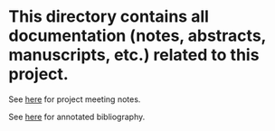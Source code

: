# This directory contains all documentation (notes, abstracts, manuscripts, etc.) related to this project.

See [here](https://docs.google.com/document/d/1s0F5gWmSMmVswC1pOAm_aWmC9R2Zpn8vys_uwmbude8/edit?usp=sharing) for project meeting notes. 

See [here](https://docs.google.com/document/d/1VQMoDFSMlE9nJdoVzboux0H-YJ9qnvOkq72KT3lqPMI/edit?usp=sharing) for annotated bibliography.